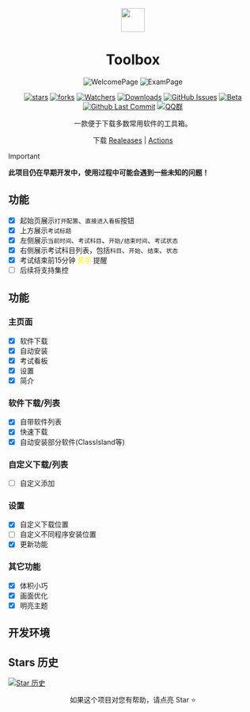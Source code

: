 <div align="center">

<image src="resources/icon.png" height="48"/>

# Toolbox

![WelcomePage](ScreenShots/WelcomePage.png)
![ExamPage](ScreenShots/ExamPage.png)

[![stars](https://img.shields.io/github/stars/lzy98276/Toolbox?label=Stars)](https://github.com/lzy98276/Toolbox)
[![forks](https://img.shields.io/github/forks/lzy98276/Toolbox?label=Forks)](https://github.com/lzy98276/Toolbox)
[![Watchers](https://img.shields.io/github/watchers/lzy98276/Toolbox?style=social)](https://github.com/lzy98276/Toolbox/watchers)
[![Downloads](https://img.shields.io/github/downloads/lzy98276/Toolbox/total?style=social&label=Downloads&logo=github)](https://github.com/lzy98276/Toolbox/releases/latest)
[![GitHub Issues](https://img.shields.io/github/issues-search/lzy98276/Toolbox?query=is%3Aopen&style=social-square&logo=github&label=Issues&color=%233fb950)](https://github.com/lzy98276/Toolbox/issues)
[![Beta](https://img.shields.io/github/v/release/lzy98276/Toolbox?include_prereleases&style=social-square&label=测试版)](https://github.com/lzy98276/Toolbox/releases/)
[![Github Last Commit](https://img.shields.io/github/last-commit/lzy98276/Toolbox)](https://github.com/lzy98276/Toolbox/commits/master)
[![QQ群](https://img.shields.io/badge/-QQ%E7%BE%A4%EF%BD%9C901670561-blue?style=flat&logo=TencentQQ)](https://qm.qq.com/q/zDiEipHsaI)

一款便于下载多数常用软件的工具箱。

下载 [Realeases](https://github.com/lzy98276/Toolbox/releases) | [Actions](https://github.com/lzy98276/Toolbox/actions)

</div>

> [!important]
> **此项目仍在早期开发中，使用过程中可能会遇到一些未知的问题！**

## 功能
- [X] 起始页展示`打开配置`、`直接进入看板`按钮
- [X] 上方展示`考试标题`
- [X] 左侧展示`当前时间`、`考试科目`、`开始/结束时间`、`考试状态`
- [X] 右侧展示考试科目列表，包括`科目`、`开始`、`结束`、`状态`
- [X] 考试结束前15分钟 <font color=yellow>黄字</font> 提醒
- [ ] 后续将支持集控

## 功能
### 主页面
- [X] 软件下载
- [X] 自动安装
- [X] 考试看板
- [X] 设置
- [X] 简介
### 软件下载/列表
- [X] 自带软件列表
- [X] 快速下载
- [X] 自动安装部分软件(ClassIsland等)
### 自定义下载/列表
- [ ] 自定义添加
### 设置
- [X] 自定义下载位置
- [ ] 自定义不同程序安装位置
- [X] 更新功能
### 其它功能
- [X] 体积小巧
- [X] 画面优化
- [X] 明亮主题

## 开发环境

## Stars 历史

[![Star 历史](https://starchart.cc/lzy98276/Toolbox.svg?variant=adaptive)](https://starchart.cc/lzy98276/Toolbox)

<div align="center">

如果这个项目对您有帮助，请点亮 Star ⭐

</div>
